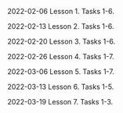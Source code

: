 2022-02-06 Lesson 1. Tasks 1-6.

2022-02-13 Lesson 2. Tasks 1-6.

2022-02-20 Lesson 3. Tasks 1-6.

2022-02-26 Lesson 4. Tasks 1-7.

2022-03-06 Lesson 5. Tasks 1-7.

2022-03-13 Lesson 6. Tasks 1-5.

2022-03-19 Lesson 7. Tasks 1-3.
